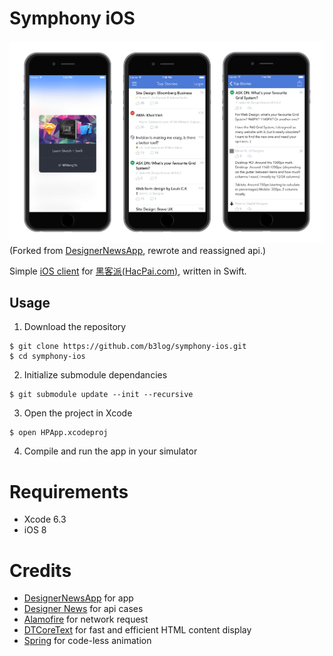 # Symphony iOS

![](Screenshots/designer-news-app.jpg)
(Forked from [DesignerNewsApp](https://github.com/MengTo/DesignerNewsApp.git), rewrote and reassigned api.)

Simple [iOS client](https://itunes.apple.com/us/app/designer-news-app/id879990495?ls=1&mt=8) for [黑客派(HacPai.com)](http://hacpai.com), written in Swift.

## Usage

1) Download the repository

```
$ git clone https://github.com/b3log/symphony-ios.git
$ cd symphony-ios
```
    
2) Initialize submodule dependancies

```
$ git submodule update --init --recursive
```

3) Open the project in Xcode

```
$ open HPApp.xcodeproj
```

4) Compile and run the app in your simulator


# Requirements

- Xcode 6.3
- iOS 8

# Credits
- [DesignerNewsApp][] for app
- [Designer News][] for api cases
- [Alamofire][] for network request
- [DTCoreText][] for fast and efficient HTML content display
- [Spring][] for code-less animation

[DesignerNewsApp]:https://github.com/MengTo/DesignerNewsApp.git
[Alamofire]:https://github.com/Alamofire/Alamofire
[DTCoreText]:https://github.com/Cocoanetics/DTCoreText
[Design+Code]:http://designcode.io
[Designer News]:https://news.layervault.com
[Spring]:https://github.com/MengTo/Spring
